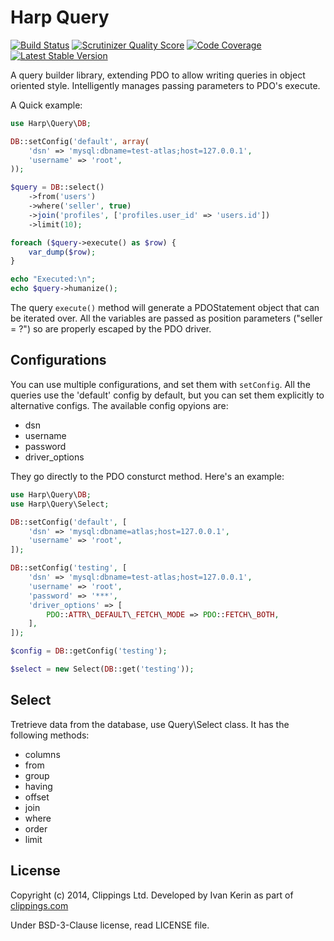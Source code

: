 # Harp Query

[![Build Status](https://travis-ci.org/clippings/atlas.svg?branch=master)](https://travis-ci.org/clippings/atlas)
[![Scrutinizer Quality Score](https://scrutinizer-ci.com/g/clippings/atlas/badges/quality-score.png?s=429880c25663a4c0c4768fbb4158abe048726e82)](https://scrutinizer-ci.com/g/clippings/atlas/)
[![Code Coverage](https://scrutinizer-ci.com/g/clippings/atlas/badges/coverage.png?s=e32088c682e67d1c7eec28b58f9c6a34a2123ed7)](https://scrutinizer-ci.com/g/clippings/atlas/)
[![Latest Stable Version](https://poser.pugx.org/clippings/atlas/v/stable.svg)](https://packagist.org/packages/clippings/atlas)

A query builder library, extending PDO to allow writing queries in object oriented style.
Intelligently manages passing parameters to PDO's execute.

A Quick example:

```php
use Harp\Query\DB;

DB::setConfig('default', array(
    'dsn' => 'mysql:dbname=test-atlas;host=127.0.0.1',
    'username' => 'root',
));

$query = DB::select()
    ->from('users')
    ->where('seller', true)
    ->join('profiles', ['profiles.user_id' => 'users.id'])
    ->limit(10);

foreach ($query->execute() as $row) {
    var_dump($row);
}

echo "Executed:\n";
echo $query->humanize();
```

The query ``execute()`` method will generate a PDOStatement object that can be iterated over. All the variables are passed as position parameters ("seller = ?") so are properly escaped by the PDO driver.

## Configurations

You can use multiple configurations, and set them with ``setConfig``. All the queries use the 'default' config by default, but you can set them explicitly to alternative configs. The available config opyions are:

 - dsn
 - username
 - password
 - driver_options

They go directly to the PDO consturct method. Here's an example:

```php
use Harp\Query\DB;
use Harp\Query\Select;

DB::setConfig('default', [
    'dsn' => 'mysql:dbname=atlas;host=127.0.0.1',
    'username' => 'root',
]);

DB::setConfig('testing', [
    'dsn' => 'mysql:dbname=test-atlas;host=127.0.0.1',
    'username' => 'root',
    'password' => '***',
    'driver_options' => [
        PDO::ATTR\_DEFAULT\_FETCH\_MODE => PDO::FETCH\_BOTH,
    ],
]);

$config = DB::getConfig('testing');

$select = new Select(DB::get('testing'));

```

## Select

Tretrieve data from the database, use Query\Select class. It has the following methods:

 - columns
 - from
 - group
 - having
 - offset
 - join
 - where
 - order
 - limit


## License

Copyright (c) 2014, Clippings Ltd. Developed by Ivan Kerin as part of [clippings.com](http://clippings.com)

Under BSD-3-Clause license, read LICENSE file.
